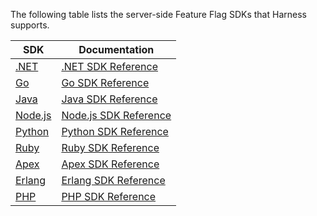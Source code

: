 The following table lists the server-side Feature Flag SDKs that  Harness supports.

| SDK                                                        | Documentation                                                                                            |
| ---------------------------------------------------------- | -------------------------------------------------------------------------------------------------------- |
| [.NET](https://github.com/harness/ff-dotnet-server-sdk)    | [.NET SDK Reference](/docs/feature-flags/ff-sdks/server-sdks/net-sdk-reference.md)                    |
| [Go](https://github.com/harness/ff-golang-server-sdk)      | [Go SDK Reference](/docs/feature-flags/ff-sdks/server-sdks/feature-flag-sdks-go-application.md)       |
| [Java](https://github.com/harness/ff-java-server-sdk)      | [Java SDK Reference](/docs/feature-flags/ff-sdks/server-sdks/integrate-feature-flag-with-java-sdk.md) |
| [Node.js](https://github.com/harness/ff-nodejs-server-sdk) | [Node.js SDK Reference](/docs/feature-flags/ff-sdks/server-sdks/node-js-sdk-reference.md)             |
| [Python](https://github.com/harness/ff-python-server-sdk)  | [Python SDK Reference](/docs/feature-flags/ff-sdks/server-sdks/python-sdk-reference.md)               |
| [Ruby](https://github.com/harness/ff-ruby-server-sdk)      | [Ruby SDK Reference](/docs/feature-flags/ff-sdks/server-sdks/ruby-sdk-reference.md)                   |
| [Apex](https://github.com/harness/ff-apex-server-sdk/)        | [Apex SDK Reference](/docs/feature-flags/ff-sdks/server-sdks/apex-sdk-reference.md)                   |
| [Erlang](https://github.com/harness/ff-erlang-server-sdk/)        | [Erlang SDK Reference](/docs/feature-flags/ff-sdks/server-sdks/erlang-sdk-reference.md)                   |
| [PHP](https://github.com/harness/ff-php-server-sdk)        | [PHP SDK Reference](/docs/feature-flags/ff-sdks/server-sdks/php-sdk-reference.md)                     |